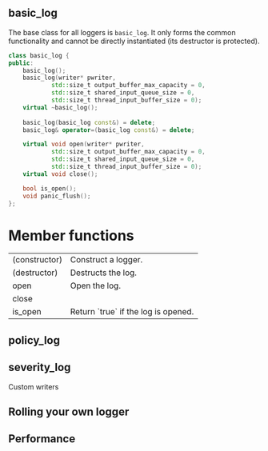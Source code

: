 basic_log
---------
The base class for all loggers is `basic_log`. It only forms the common
functionality and cannot be directly instantiated (its destructor is
protected).
```c++
class basic_log {
public:
    basic_log();
    basic_log(writer* pwriter, 
            std::size_t output_buffer_max_capacity = 0,
            std::size_t shared_input_queue_size = 0,
            std::size_t thread_input_buffer_size = 0);
    virtual ~basic_log();
    
    basic_log(basic_log const&) = delete;
    basic_log& operator=(basic_log const&) = delete;

    virtual void open(writer* pwriter, 
            std::size_t output_buffer_max_capacity = 0,
            std::size_t shared_input_queue_size = 0,
            std::size_t thread_input_buffer_size = 0);
    virtual void close();

    bool is_open();
    void panic_flush();
};
```

Member functions
================
<table>
<tr><td>(constructor)</td><td>Construct a logger.</td></tr>
<tr><td> (destructor)</td><td> Destructs the log.                  </td></tr>
<tr><td> open        </td><td> Open the log.                       </td></tr>
<tr><td> close       </td><td>                                     </td></tr>
<tr><td> is_open     </td><td> Return `true` if the log is opened. </td></tr>
</table>


policy_log
----------

severity_log
------------

Custom writers

Rolling your own logger
-----------------------

Performance
-----------


